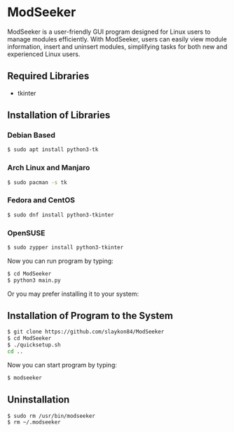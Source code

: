 # ModSeeker
ModSeeker is a user-friendly GUI program designed for Linux users to manage modules efficiently. 
With ModSeeker, users can easily view module information, insert and uninsert modules, simplifying tasks for both new and experienced Linux users.


## Required Libraries
- tkinter
## Installation of Libraries
### Debian Based

```sh 
$ sudo apt install python3-tk
```
### Arch Linux and Manjaro

```sh
$ sudo pacman -s tk
```
### Fedora and CentOS

```sh
$ sudo dnf install python3-tkinter
```
### OpenSUSE

```sh
$ sudo zypper install python3-tkinter
```
Now you can run program by typing:
```sh
$ cd ModSeeker
$ python3 main.py
```

Or you may prefer installing it to your system:

## Installation of Program to the System

```sh
$ git clone https://github.com/slaykon84/ModSeeker
$ cd ModSeeker
$ ./quicksetup.sh
cd ..
```
Now you can start program by typing:
```sh
$ modseeker
```

## Uninstallation

```sh
$ sudo rm /usr/bin/modseeker
$ rm ~/.modseeker
```